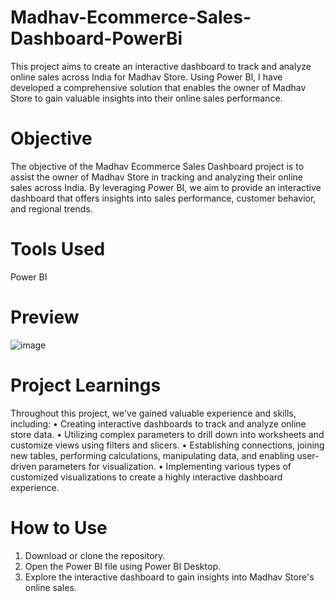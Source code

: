 # Madhav-Ecommerce-Sales-Dashboard-PowerBi
This project aims to create an interactive dashboard to track and analyze online sales across India for Madhav Store. Using Power Bl, I have developed a comprehensive solution that enables the owner of Madhav Store to gain valuable insights into their online sales performance.
# Objective 
The objective of the Madhav Ecommerce Sales Dashboard project is to assist the owner of Madhav Store in tracking and analyzing their online sales across India. By leveraging Power BI, we aim to provide an interactive dashboard that offers insights into sales performance, customer behavior, and regional trends. 
# Tools Used 
Power BI
# Preview
![image](https://github.com/user-attachments/assets/d8d3bf3a-bf42-49eb-ab05-e324b940eaf2)


# Project Learnings 
Throughout this project, we've gained valuable experience and skills, including: 
• Creating interactive dashboards to track and analyze online store data. 
• Utilizing complex parameters to drill down into worksheets and customize views using filters and slicers.
• Establishing connections, joining new tables, performing calculations, manipulating data, and enabling user-driven parameters for visualization. 
• Implementing various types of customized visualizations to create a highly interactive dashboard experience.
# How to Use
1. Download or clone the repository.
2. Open the Power BI file using Power BI Desktop.
3. Explore the interactive dashboard to gain insights into Madhav Store's online sales.
